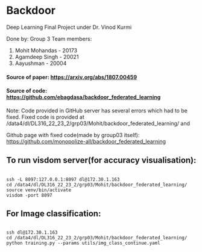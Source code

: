 # Backdoor
Deep Learning Final Project under Dr. Vinod Kurmi

Done by: Group 3
Team members:
1) Mohit Mohandas - 20173
2) Agamdeep Singh - 20021
3) Aayushman - 20004


#### Source of paper: https://arxiv.org/abs/1807.00459
#### Source of code: https://github.com/ebagdasa/backdoor_federated_learning

Note: Code provided in GitHub server has several errors which had to be fixed. Fixed code is provided at /data4/dl/DL316_22_23_2/grp03/Mohit/backdoor_federated_learning/ and <second code page>

Github page with fixed code(made by group03 itself): https://github.com/monopolize-all/backdoor_federated_learning


## To run visdom server(for accuracy visualisation):
````
  
ssh -L 8097:127.0.0.1:8097 dl@172.30.1.163
cd /data4/dl/DL316_22_23_2/grp03/Mohit/backdoor_federated_learning/
source venv/bin/activate
visdom -port 8097

````



## For Image classification:
````
  
ssh dl@172.30.1.163
cd /data4/dl/DL316_22_23_2/grp03/Mohit/backdoor_federated_learning/
python training.py --params utils/img_class_continue.yaml
  
````

